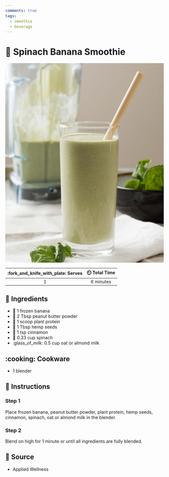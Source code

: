 ```yaml
---
comments: true
tags:
  - smoothie
  - beverage
---
```

# :leafy_green: Spinach Banana Smoothie

![Spinach Banana Smoothie](../assets/images/spinach-banana-smoothie.png)

| :fork_and_knife_with_plate: Serves | :timer_clock: Total Time |
|:----------------------------------:|:-----------------------: |
| 1 | 6 minutes |

## :salt: Ingredients

- :banana: 1 frozen banana
- :peanuts: 2 Tbsp peanut butter powder
- :rice: 1 scoop plant protein
- :rice: 1 Tbsp hemp seeds
- :custard: 1 tsp cinnamon
- :leafy_green: 0.33 cup spinach
- :glass_of_milk: 0.5 cup oat or almond milk

## :cooking: Cookware

- 1 blender

## :pencil: Instructions

### Step 1

Place frozen banana, peanut butter powder, plant protein, hemp seeds, cinnamon, spinach, oat or almond milk in the
blender.

### Step 2

Blend on high for 1 minute or until all ingredients are fully blended.

## :link: Source

- Applied Wellness
